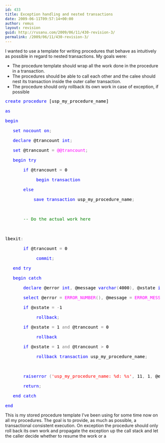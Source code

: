 ```yaml
---
id: 433
title: Exception handling and nested transactions
date: 2009-06-11T09:57:14+00:00
author: remus
layout: revision
guid: http://rusanu.com/2009/06/11/430-revision-3/
permalink: /2009/06/11/430-revision-3/
---
```

I wanted to use a template for writing procedures that behave as intuitively as possible in regard to nested transactions. My goals were:

  * The procedure template should wrap all the work done in the procedure in a transaction.
  * The procedures should be able to call each other and the calee should nest its transaction inside the outer caller transaction.
  * The procedure should only rollback its own work in case of exception, if possible

<pre><span style="color: Black"></span><span style="color:Blue">create</span><span style="color:Black">&nbsp;</span><span style="color:Blue">procedure</span><span style="color:Black">&nbsp;[usp_my_procedure_name]<br />
</span><span style="color:Blue">as<br />
begin<br />
</span><span style="color:Black">	</span><span style="color:Blue">set</span><span style="color:Black">&nbsp;</span><span style="color:Blue">nocount</span><span style="color:Black">&nbsp;</span><span style="color:Blue">on</span><span style="color:Gray">;<br />
</span><span style="color:Black">	</span><span style="color:Blue">declare</span><span style="color:Black">&nbsp;@trancount&nbsp;</span><span style="color:Blue">int</span><span style="color:Gray">;<br />
</span><span style="color:Black">	</span><span style="color:Blue">set</span><span style="color:Black">&nbsp;@trancount&nbsp;</span><span style="color:Gray">=</span><span style="color:Black">&nbsp;</span><span style="color:Fuchsia">@@trancount</span><span style="color:Gray">;<br />
</span><span style="color:Black">	</span><span style="color:Blue">begin</span><span style="color:Black">&nbsp;</span><span style="color:Blue">try<br />
</span><span style="color:Black">		</span><span style="color:Blue">if</span><span style="color:Black">&nbsp;@trancount&nbsp;</span><span style="color:Gray">=</span><span style="color:Black">&nbsp;0<br />
			</span><span style="color:Blue">begin</span><span style="color:Black">&nbsp;</span><span style="color:Blue">transaction<br />
</span><span style="color:Black">		</span><span style="color:Blue">else<br />
</span><span style="color:Black">			</span><span style="color:Blue">save</span><span style="color:Black">&nbsp;</span><span style="color:Blue">transaction</span><span style="color:Black">&nbsp;usp_my_procedure_name</span><span style="color:Gray">;<br />
<br />
</span><span style="color:Black">		</span><span style="color:Green">--&nbsp;Do&nbsp;the&nbsp;actual&nbsp;work&nbsp;here<br />
</span><span style="color:Black">	<br />
lbexit</span><span style="color:Gray">:<br />
</span><span style="color:Black">		</span><span style="color:Blue">if</span><span style="color:Black">&nbsp;@trancount&nbsp;</span><span style="color:Gray">=</span><span style="color:Black">&nbsp;0	<br />
			</span><span style="color:Blue">commit</span><span style="color:Gray">;<br />
</span><span style="color:Black">	</span><span style="color:Blue">end</span><span style="color:Black">&nbsp;</span><span style="color:Blue">try<br />
</span><span style="color:Black">	</span><span style="color:Blue">begin</span><span style="color:Black">&nbsp;</span><span style="color:Blue">catch<br />
</span><span style="color:Black">		</span><span style="color:Blue">declare</span><span style="color:Black">&nbsp;@error&nbsp;</span><span style="color:Blue">int</span><span style="color:Gray">,</span><span style="color:Black">&nbsp;@message&nbsp;</span><span style="color:Blue">varchar</span><span style="color:Gray">(</span><span style="color:Black">4000</span><span style="color:Gray">),</span><span style="color:Black">&nbsp;@xstate&nbsp;</span><span style="color:Blue">int</span><span style="color:Gray">;<br />
</span><span style="color:Black">		</span><span style="color:Blue">select</span><span style="color:Black">&nbsp;@error&nbsp;</span><span style="color:Gray">=</span><span style="color:Black">&nbsp;</span><span style="color:Fuchsia">ERROR_NUMBER</span><span style="color:Gray">(),</span><span style="color:Black">&nbsp;@message&nbsp;</span><span style="color:Gray">=</span><span style="color:Black">&nbsp;</span><span style="color:Fuchsia">ERROR_MESSAGE</span><span style="color:Gray">(),</span><span style="color:Black">&nbsp;@xstate&nbsp;</span><span style="color:Gray">=</span><span style="color:Black">&nbsp;</span><span style="color:Fuchsia">XACT_STATE</span><span style="color:Gray">();<br />
</span><span style="color:Black">		</span><span style="color:Blue">if</span><span style="color:Black">&nbsp;@xstate&nbsp;</span><span style="color:Gray">=</span><span style="color:Black">&nbsp;</span><span style="color:Gray">-</span><span style="color:Black">1<br />
			</span><span style="color:Blue">rollback</span><span style="color:Gray">;<br />
</span><span style="color:Black">		</span><span style="color:Blue">if</span><span style="color:Black">&nbsp;@xstate&nbsp;</span><span style="color:Gray">=</span><span style="color:Black">&nbsp;1&nbsp;</span><span style="color:Gray">and</span><span style="color:Black">&nbsp;@trancount&nbsp;</span><span style="color:Gray">=</span><span style="color:Black">&nbsp;0<br />
			</span><span style="color:Blue">rollback<br />
</span><span style="color:Black">		</span><span style="color:Blue">if</span><span style="color:Black">&nbsp;@xstate&nbsp;</span><span style="color:Gray">=</span><span style="color:Black">&nbsp;1&nbsp;</span><span style="color:Gray">and</span><span style="color:Black">&nbsp;@trancount&nbsp;</span><span style="color:Gray">&gt;</span><span style="color:Black">&nbsp;0<br />
			</span><span style="color:Blue">rollback</span><span style="color:Black">&nbsp;</span><span style="color:Blue">transaction</span><span style="color:Black">&nbsp;usp_my_procedure_name</span><span style="color:Gray">;<br />
<br />
</span><span style="color:Black">		</span><span style="color:Blue">raiserror</span><span style="color:Black">&nbsp;</span><span style="color:Gray">(</span><span style="color:Red">'usp_my_procedure_name:&nbsp;%d:&nbsp;%s'</span><span style="color:Gray">,</span><span style="color:Black">&nbsp;11</span><span style="color:Gray">,</span><span style="color:Black">&nbsp;1</span><span style="color:Gray">,</span><span style="color:Black">&nbsp;@error</span><span style="color:Gray">,</span><span style="color:Black">&nbsp;@message</span><span style="color:Gray">)</span><span style="color:Black">&nbsp;</span><span style="color:Blue">with</span><span style="color:Black">&nbsp;</span><span style="color:Fuchsia">log</span><span style="color:Gray">;<br />
</span><span style="color:Black">		</span><span style="color:Blue">return</span><span style="color:Gray">;<br />
</span><span style="color:Black">	</span><span style="color:Blue">end</span><span style="color:Black">&nbsp;</span><span style="color:Blue">catch</span><span style="color:Black">	<br />
</span><span style="color:Blue">end</span>
</pre>

This is my stored procedure template I&#8217;ve been using for some time now on all my procedures. The goal is to provide, as much as possible, a transactional consistent execution. On exception the procedure should only roll back its own work and propagate the exception up the call stack and let the caller decide whether to resume the work or a